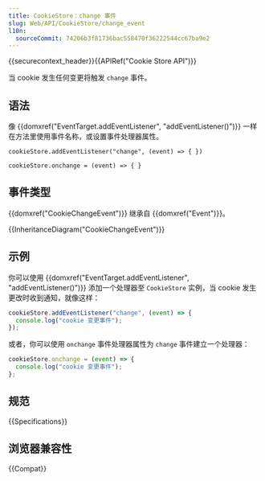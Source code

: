 ```yaml
---
title: CookieStore：change 事件
slug: Web/API/CookieStore/change_event
l10n:
  sourceCommit: 74206b3f81736bac558470f36222544cc67ba9e2
---
```


{{securecontext_header}}{{APIRef("Cookie Store API")}}

当 cookie 发生任何变更将触发 `change` 事件。

## 语法

像 {{domxref("EventTarget.addEventListener", "addEventListener()")}} 一样在方法里使用事件名称，或设置事件处理器属性。

```js-nolint
cookieStore.addEventListener("change", (event) => { })

cookieStore.onchange = (event) => { }
```

## 事件类型

{{domxref("CookieChangeEvent")}} 继承自 {{domxref("Event")}}。

{{InheritanceDiagram("CookieChangeEvent")}}

## 示例

你可以使用 {{domxref("EventTarget.addEventListener", "addEventListener()")}} 添加一个处理器至 `CookieStore` 实例，当 cookie 发生更改时收到通知，就像这样：

```js
cookieStore.addEventListener("change", (event) => {
  console.log("cookie 变更事件");
});
```

或者，你可以使用 `onchange` 事件处理器属性为 `change` 事件建立一个处理器：

```js
cookieStore.onchange = (event) => {
  console.log("cookie 变更事件");
};
```

## 规范

{{Specifications}}

## 浏览器兼容性

{{Compat}}

